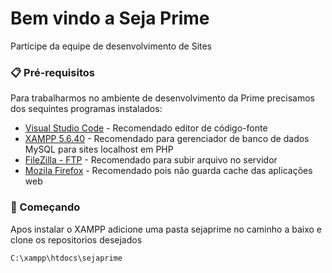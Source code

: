 # Bem vindo a Seja Prime

Partícipe da equipe de desenvolvimento de Sites

### 📋 Pré-requisitos

Para trabalharmos no ambiente de desenvolvimento da Prime precisamos dos sequintes programas instalados:


* [Visual Studio Code](https://code.visualstudio.com/download) - Recomendado editor de código-fonte
* [XAMPP 5.6.40](https://sourceforge.net/projects/xampp/files/XAMPP%20Windows/5.6.40/) - Recomendado para gerenciador de banco de dados MySQL para sites localhost em PHP
* [FileZilla - FTP](https://filezilla-project.org/download.php) - Recomendado para subir arquivo no servidor
* [Mozila Firefox](https://www.mozilla.org/pt-BR/firefox/new/) - Recomendado pois não guarda cache das aplicações web


### 🚀 Começando

Apos instalar o XAMPP adicione uma pasta sejaprime no caminho a baixo e clone os repositorios desejados

```
C:\xampp\htdocs\sejaprime
```
